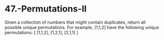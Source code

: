# 47.-Permutations-II
Given a collection of numbers that might contain duplicates, return all possible unique permutations.  For example, [1,1,2] have the following unique permutations: [   [1,1,2],   [1,2,1],   [2,1,1] ]
